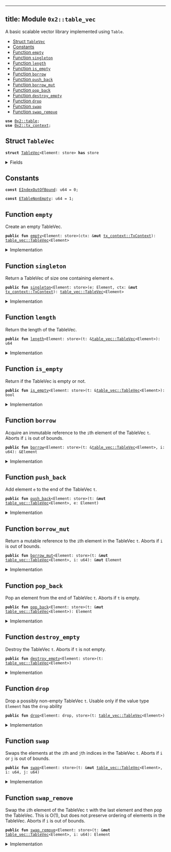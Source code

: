 
---
title: Module `0x2::table_vec`
---

A basic scalable vector library implemented using <code>Table</code>.


-  [Struct `TableVec`](#0x2_table_vec_TableVec)
-  [Constants](#@Constants_0)
-  [Function `empty`](#0x2_table_vec_empty)
-  [Function `singleton`](#0x2_table_vec_singleton)
-  [Function `length`](#0x2_table_vec_length)
-  [Function `is_empty`](#0x2_table_vec_is_empty)
-  [Function `borrow`](#0x2_table_vec_borrow)
-  [Function `push_back`](#0x2_table_vec_push_back)
-  [Function `borrow_mut`](#0x2_table_vec_borrow_mut)
-  [Function `pop_back`](#0x2_table_vec_pop_back)
-  [Function `destroy_empty`](#0x2_table_vec_destroy_empty)
-  [Function `drop`](#0x2_table_vec_drop)
-  [Function `swap`](#0x2_table_vec_swap)
-  [Function `swap_remove`](#0x2_table_vec_swap_remove)


<pre><code><b>use</b> <a href="../sui-framework/table.md#0x2_table">0x2::table</a>;
<b>use</b> <a href="../sui-framework/tx_context.md#0x2_tx_context">0x2::tx_context</a>;
</code></pre>



<a name="0x2_table_vec_TableVec"></a>

## Struct `TableVec`



<pre><code><b>struct</b> <a href="../sui-framework/table_vec.md#0x2_table_vec_TableVec">TableVec</a>&lt;Element: store&gt; <b>has</b> store
</code></pre>



<details>
<summary>Fields</summary>


<dl>
<dt>
<code>contents: <a href="../sui-framework/table.md#0x2_table_Table">table::Table</a>&lt;u64, Element&gt;</code>
</dt>
<dd>
 The contents of the table vector.
</dd>
</dl>


</details>

<a name="@Constants_0"></a>

## Constants


<a name="0x2_table_vec_EIndexOutOfBound"></a>



<pre><code><b>const</b> <a href="../sui-framework/table_vec.md#0x2_table_vec_EIndexOutOfBound">EIndexOutOfBound</a>: u64 = 0;
</code></pre>



<a name="0x2_table_vec_ETableNonEmpty"></a>



<pre><code><b>const</b> <a href="../sui-framework/table_vec.md#0x2_table_vec_ETableNonEmpty">ETableNonEmpty</a>: u64 = 1;
</code></pre>



<a name="0x2_table_vec_empty"></a>

## Function `empty`

Create an empty TableVec.


<pre><code><b>public</b> <b>fun</b> <a href="../sui-framework/table_vec.md#0x2_table_vec_empty">empty</a>&lt;Element: store&gt;(ctx: &<b>mut</b> <a href="../sui-framework/tx_context.md#0x2_tx_context_TxContext">tx_context::TxContext</a>): <a href="../sui-framework/table_vec.md#0x2_table_vec_TableVec">table_vec::TableVec</a>&lt;Element&gt;
</code></pre>



<details>
<summary>Implementation</summary>


<pre><code><b>public</b> <b>fun</b> <a href="../sui-framework/table_vec.md#0x2_table_vec_empty">empty</a>&lt;Element: store&gt;(ctx: &<b>mut</b> TxContext): <a href="../sui-framework/table_vec.md#0x2_table_vec_TableVec">TableVec</a>&lt;Element&gt; {
    <a href="../sui-framework/table_vec.md#0x2_table_vec_TableVec">TableVec</a> {
        contents: <a href="../sui-framework/table.md#0x2_table_new">table::new</a>(ctx)
    }
}
</code></pre>



</details>

<a name="0x2_table_vec_singleton"></a>

## Function `singleton`

Return a TableVec of size one containing element <code>e</code>.


<pre><code><b>public</b> <b>fun</b> <a href="../sui-framework/table_vec.md#0x2_table_vec_singleton">singleton</a>&lt;Element: store&gt;(e: Element, ctx: &<b>mut</b> <a href="../sui-framework/tx_context.md#0x2_tx_context_TxContext">tx_context::TxContext</a>): <a href="../sui-framework/table_vec.md#0x2_table_vec_TableVec">table_vec::TableVec</a>&lt;Element&gt;
</code></pre>



<details>
<summary>Implementation</summary>


<pre><code><b>public</b> <b>fun</b> <a href="../sui-framework/table_vec.md#0x2_table_vec_singleton">singleton</a>&lt;Element: store&gt;(e: Element, ctx: &<b>mut</b> TxContext): <a href="../sui-framework/table_vec.md#0x2_table_vec_TableVec">TableVec</a>&lt;Element&gt; {
    <b>let</b> <b>mut</b> t = <a href="../sui-framework/table_vec.md#0x2_table_vec_empty">empty</a>(ctx);
    t.<a href="../sui-framework/table_vec.md#0x2_table_vec_push_back">push_back</a>(e);
    t
}
</code></pre>



</details>

<a name="0x2_table_vec_length"></a>

## Function `length`

Return the length of the TableVec.


<pre><code><b>public</b> <b>fun</b> <a href="../sui-framework/table_vec.md#0x2_table_vec_length">length</a>&lt;Element: store&gt;(t: &<a href="../sui-framework/table_vec.md#0x2_table_vec_TableVec">table_vec::TableVec</a>&lt;Element&gt;): u64
</code></pre>



<details>
<summary>Implementation</summary>


<pre><code><b>public</b> <b>fun</b> <a href="../sui-framework/table_vec.md#0x2_table_vec_length">length</a>&lt;Element: store&gt;(t: &<a href="../sui-framework/table_vec.md#0x2_table_vec_TableVec">TableVec</a>&lt;Element&gt;): u64 {
    t.contents.<a href="../sui-framework/table_vec.md#0x2_table_vec_length">length</a>()
}
</code></pre>



</details>

<a name="0x2_table_vec_is_empty"></a>

## Function `is_empty`

Return if the TableVec is empty or not.


<pre><code><b>public</b> <b>fun</b> <a href="../sui-framework/table_vec.md#0x2_table_vec_is_empty">is_empty</a>&lt;Element: store&gt;(t: &<a href="../sui-framework/table_vec.md#0x2_table_vec_TableVec">table_vec::TableVec</a>&lt;Element&gt;): bool
</code></pre>



<details>
<summary>Implementation</summary>


<pre><code><b>public</b> <b>fun</b> <a href="../sui-framework/table_vec.md#0x2_table_vec_is_empty">is_empty</a>&lt;Element: store&gt;(t: &<a href="../sui-framework/table_vec.md#0x2_table_vec_TableVec">TableVec</a>&lt;Element&gt;): bool {
    t.<a href="../sui-framework/table_vec.md#0x2_table_vec_length">length</a>() == 0
}
</code></pre>



</details>

<a name="0x2_table_vec_borrow"></a>

## Function `borrow`

Acquire an immutable reference to the <code>i</code>th element of the TableVec <code>t</code>.
Aborts if <code>i</code> is out of bounds.


<pre><code><b>public</b> <b>fun</b> <a href="../sui-framework/table_vec.md#0x2_table_vec_borrow">borrow</a>&lt;Element: store&gt;(t: &<a href="../sui-framework/table_vec.md#0x2_table_vec_TableVec">table_vec::TableVec</a>&lt;Element&gt;, i: u64): &Element
</code></pre>



<details>
<summary>Implementation</summary>


<pre><code><b>public</b> <b>fun</b> <a href="../sui-framework/table_vec.md#0x2_table_vec_borrow">borrow</a>&lt;Element: store&gt;(t: &<a href="../sui-framework/table_vec.md#0x2_table_vec_TableVec">TableVec</a>&lt;Element&gt;, i: u64): &Element {
    <b>assert</b>!(t.<a href="../sui-framework/table_vec.md#0x2_table_vec_length">length</a>() &gt; i, <a href="../sui-framework/table_vec.md#0x2_table_vec_EIndexOutOfBound">EIndexOutOfBound</a>);
    &t.contents[i]
}
</code></pre>



</details>

<a name="0x2_table_vec_push_back"></a>

## Function `push_back`

Add element <code>e</code> to the end of the TableVec <code>t</code>.


<pre><code><b>public</b> <b>fun</b> <a href="../sui-framework/table_vec.md#0x2_table_vec_push_back">push_back</a>&lt;Element: store&gt;(t: &<b>mut</b> <a href="../sui-framework/table_vec.md#0x2_table_vec_TableVec">table_vec::TableVec</a>&lt;Element&gt;, e: Element)
</code></pre>



<details>
<summary>Implementation</summary>


<pre><code><b>public</b> <b>fun</b> <a href="../sui-framework/table_vec.md#0x2_table_vec_push_back">push_back</a>&lt;Element: store&gt;(t: &<b>mut</b> <a href="../sui-framework/table_vec.md#0x2_table_vec_TableVec">TableVec</a>&lt;Element&gt;, e: Element) {
    <b>let</b> key = t.<a href="../sui-framework/table_vec.md#0x2_table_vec_length">length</a>();
    t.contents.add(key, e);
}
</code></pre>



</details>

<a name="0x2_table_vec_borrow_mut"></a>

## Function `borrow_mut`

Return a mutable reference to the <code>i</code>th element in the TableVec <code>t</code>.
Aborts if <code>i</code> is out of bounds.


<pre><code><b>public</b> <b>fun</b> <a href="../sui-framework/table_vec.md#0x2_table_vec_borrow_mut">borrow_mut</a>&lt;Element: store&gt;(t: &<b>mut</b> <a href="../sui-framework/table_vec.md#0x2_table_vec_TableVec">table_vec::TableVec</a>&lt;Element&gt;, i: u64): &<b>mut</b> Element
</code></pre>



<details>
<summary>Implementation</summary>


<pre><code><b>public</b> <b>fun</b> <a href="../sui-framework/table_vec.md#0x2_table_vec_borrow_mut">borrow_mut</a>&lt;Element: store&gt;(t: &<b>mut</b> <a href="../sui-framework/table_vec.md#0x2_table_vec_TableVec">TableVec</a>&lt;Element&gt;, i: u64): &<b>mut</b> Element {
    <b>assert</b>!(t.<a href="../sui-framework/table_vec.md#0x2_table_vec_length">length</a>() &gt; i, <a href="../sui-framework/table_vec.md#0x2_table_vec_EIndexOutOfBound">EIndexOutOfBound</a>);
    &<b>mut</b> t.contents[i]
}
</code></pre>



</details>

<a name="0x2_table_vec_pop_back"></a>

## Function `pop_back`

Pop an element from the end of TableVec <code>t</code>.
Aborts if <code>t</code> is empty.


<pre><code><b>public</b> <b>fun</b> <a href="../sui-framework/table_vec.md#0x2_table_vec_pop_back">pop_back</a>&lt;Element: store&gt;(t: &<b>mut</b> <a href="../sui-framework/table_vec.md#0x2_table_vec_TableVec">table_vec::TableVec</a>&lt;Element&gt;): Element
</code></pre>



<details>
<summary>Implementation</summary>


<pre><code><b>public</b> <b>fun</b> <a href="../sui-framework/table_vec.md#0x2_table_vec_pop_back">pop_back</a>&lt;Element: store&gt;(t: &<b>mut</b> <a href="../sui-framework/table_vec.md#0x2_table_vec_TableVec">TableVec</a>&lt;Element&gt;): Element {
    <b>let</b> length = <a href="../sui-framework/table_vec.md#0x2_table_vec_length">length</a>(t);
    <b>assert</b>!(length &gt; 0, <a href="../sui-framework/table_vec.md#0x2_table_vec_EIndexOutOfBound">EIndexOutOfBound</a>);
    t.contents.remove(length - 1)
}
</code></pre>



</details>

<a name="0x2_table_vec_destroy_empty"></a>

## Function `destroy_empty`

Destroy the TableVec <code>t</code>.
Aborts if <code>t</code> is not empty.


<pre><code><b>public</b> <b>fun</b> <a href="../sui-framework/table_vec.md#0x2_table_vec_destroy_empty">destroy_empty</a>&lt;Element: store&gt;(t: <a href="../sui-framework/table_vec.md#0x2_table_vec_TableVec">table_vec::TableVec</a>&lt;Element&gt;)
</code></pre>



<details>
<summary>Implementation</summary>


<pre><code><b>public</b> <b>fun</b> <a href="../sui-framework/table_vec.md#0x2_table_vec_destroy_empty">destroy_empty</a>&lt;Element: store&gt;(t: <a href="../sui-framework/table_vec.md#0x2_table_vec_TableVec">TableVec</a>&lt;Element&gt;) {
    <b>assert</b>!(<a href="../sui-framework/table_vec.md#0x2_table_vec_length">length</a>(&t) == 0, <a href="../sui-framework/table_vec.md#0x2_table_vec_ETableNonEmpty">ETableNonEmpty</a>);
    <b>let</b> <a href="../sui-framework/table_vec.md#0x2_table_vec_TableVec">TableVec</a> { contents } = t;
    contents.<a href="../sui-framework/table_vec.md#0x2_table_vec_destroy_empty">destroy_empty</a>();
}
</code></pre>



</details>

<a name="0x2_table_vec_drop"></a>

## Function `drop`

Drop a possibly non-empty TableVec <code>t</code>.
Usable only if the value type <code>Element</code> has the <code>drop</code> ability


<pre><code><b>public</b> <b>fun</b> <a href="../sui-framework/table_vec.md#0x2_table_vec_drop">drop</a>&lt;Element: drop, store&gt;(t: <a href="../sui-framework/table_vec.md#0x2_table_vec_TableVec">table_vec::TableVec</a>&lt;Element&gt;)
</code></pre>



<details>
<summary>Implementation</summary>


<pre><code><b>public</b> <b>fun</b> <a href="../sui-framework/table_vec.md#0x2_table_vec_drop">drop</a>&lt;Element: drop + store&gt;(t: <a href="../sui-framework/table_vec.md#0x2_table_vec_TableVec">TableVec</a>&lt;Element&gt;) {
    <b>let</b> <a href="../sui-framework/table_vec.md#0x2_table_vec_TableVec">TableVec</a> { contents } = t;
    contents.<a href="../sui-framework/table_vec.md#0x2_table_vec_drop">drop</a>()
}
</code></pre>



</details>

<a name="0x2_table_vec_swap"></a>

## Function `swap`

Swaps the elements at the <code>i</code>th and <code>j</code>th indices in the TableVec <code>t</code>.
Aborts if <code>i</code> or <code>j</code> is out of bounds.


<pre><code><b>public</b> <b>fun</b> <a href="../sui-framework/table_vec.md#0x2_table_vec_swap">swap</a>&lt;Element: store&gt;(t: &<b>mut</b> <a href="../sui-framework/table_vec.md#0x2_table_vec_TableVec">table_vec::TableVec</a>&lt;Element&gt;, i: u64, j: u64)
</code></pre>



<details>
<summary>Implementation</summary>


<pre><code><b>public</b> <b>fun</b> <a href="../sui-framework/table_vec.md#0x2_table_vec_swap">swap</a>&lt;Element: store&gt;(t: &<b>mut</b> <a href="../sui-framework/table_vec.md#0x2_table_vec_TableVec">TableVec</a>&lt;Element&gt;, i: u64, j: u64) {
    <b>assert</b>!(t.<a href="../sui-framework/table_vec.md#0x2_table_vec_length">length</a>() &gt; i, <a href="../sui-framework/table_vec.md#0x2_table_vec_EIndexOutOfBound">EIndexOutOfBound</a>);
    <b>assert</b>!(t.<a href="../sui-framework/table_vec.md#0x2_table_vec_length">length</a>() &gt; j, <a href="../sui-framework/table_vec.md#0x2_table_vec_EIndexOutOfBound">EIndexOutOfBound</a>);
    <b>if</b> (i == j) { <b>return</b> };
    <b>let</b> element_i = t.contents.remove(i);
    <b>let</b> element_j = t.contents.remove(j);
    t.contents.add(j, element_i);
    t.contents.add(i, element_j);
}
</code></pre>



</details>

<a name="0x2_table_vec_swap_remove"></a>

## Function `swap_remove`

Swap the <code>i</code>th element of the TableVec <code>t</code> with the last element and then pop the TableVec.
This is O(1), but does not preserve ordering of elements in the TableVec.
Aborts if <code>i</code> is out of bounds.


<pre><code><b>public</b> <b>fun</b> <a href="../sui-framework/table_vec.md#0x2_table_vec_swap_remove">swap_remove</a>&lt;Element: store&gt;(t: &<b>mut</b> <a href="../sui-framework/table_vec.md#0x2_table_vec_TableVec">table_vec::TableVec</a>&lt;Element&gt;, i: u64): Element
</code></pre>



<details>
<summary>Implementation</summary>


<pre><code><b>public</b> <b>fun</b> <a href="../sui-framework/table_vec.md#0x2_table_vec_swap_remove">swap_remove</a>&lt;Element: store&gt;(t: &<b>mut</b> <a href="../sui-framework/table_vec.md#0x2_table_vec_TableVec">TableVec</a>&lt;Element&gt;, i: u64): Element {
    <b>assert</b>!(t.<a href="../sui-framework/table_vec.md#0x2_table_vec_length">length</a>() &gt; i, <a href="../sui-framework/table_vec.md#0x2_table_vec_EIndexOutOfBound">EIndexOutOfBound</a>);
    <b>let</b> last_idx = t.<a href="../sui-framework/table_vec.md#0x2_table_vec_length">length</a>() - 1;
    t.<a href="../sui-framework/table_vec.md#0x2_table_vec_swap">swap</a>(i, last_idx);
    t.<a href="../sui-framework/table_vec.md#0x2_table_vec_pop_back">pop_back</a>()
}
</code></pre>



</details>
